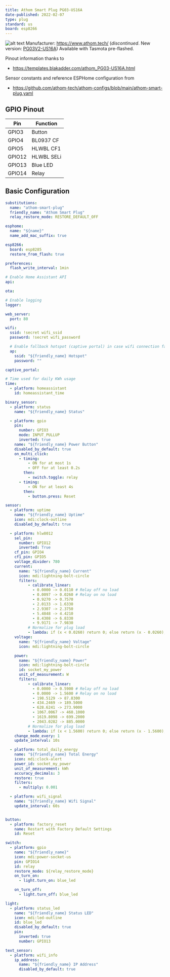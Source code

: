 ```yaml
---
title: Athom Smart Plug PG03-US16A
date-published: 2022-02-07
type: plug
standard: us
board: esp8266
---
```


![alt text](athom_PG03-US16A.webp "Athom Smart Plug PG03-US16A")
Manufacturer: <https://www.athom.tech/> (*discontinued*. New version:
[PG03V2-US16A](https://templates.blakadder.com/athom_PG03V2-US16A-TAS))
Available with Tasmota pre-flashed.

Pinout information thanks to

- <https://templates.blakadder.com/athom_PG03-US16A.html>

Sensor constants and reference ESPHome configuration from

- <https://github.com/athom-tech/athom-configs/blob/main/athom-smart-plug.yaml>

## GPIO Pinout

| Pin    | Function            |
| ------ | ------------------- |
| GPIO3  | Button              |
| GPIO4  | BL0937 CF           |
| GPIO5  | HLWBL CF1           |
| GPIO12 | HLWBL SELi          |
| GPIO13 | Blue LED            |
| GPIO14 | Relay               |

## Basic Configuration

```yaml
substitutions:
  name: "athom-smart-plug"
  friendly_name: "Athom Smart Plug"
  relay_restore_mode: RESTORE_DEFAULT_OFF

esphome:
  name: "${name}"
  name_add_mac_suffix: true

esp8266:
  board: esp8285
  restore_from_flash: true

preferences:
  flash_write_interval: 1min

# Enable Home Assistant API
api:

ota:

# Enable logging
logger:

web_server:
  port: 80

wifi:
  ssid: !secret wifi_ssid
  password: !secret wifi_password

  # Enable fallback hotspot (captive portal) in case wifi connection fails
  ap:
    ssid: "${friendly_name} Hotspot"
    password: ""

captive_portal:

# Time used for daily KWh usage
time:
  - platform: homeassistant
    id: homeassistant_time

binary_sensor:
  - platform: status
    name: "${friendly_name} Status"

  - platform: gpio
    pin:
      number: GPIO3
      mode: INPUT_PULLUP
      inverted: true
    name: "${friendly_name} Power Button"
    disabled_by_default: true
    on_multi_click:
      - timing:
          - ON for at most 1s
          - OFF for at least 0.2s
        then:
          - switch.toggle: relay
      - timing:
          - ON for at least 4s
        then:
          - button.press: Reset

sensor:
  - platform: uptime
    name: "${friendly_name} Uptime"
    icon: mdi:clock-outline
    disabled_by_default: true

  - platform: hlw8012
    sel_pin:
      number: GPIO12
      inverted: True
    cf_pin: GPIO4
    cf1_pin: GPIO5
    voltage_divider: 780
    current:
      name: "${friendly_name} Current"
      icon: mdi:lightning-bolt-circle
      filters:
          - calibrate_linear:
            - 0.0000 -> 0.0110 # Relay off no load
            - 0.0097 -> 0.0260 # Relay on no load
            - 0.9270 -> 0.7570
            - 2.0133 -> 1.6330
            - 2.9307 -> 2.3750
            - 5.4848 -> 4.4210
            - 8.4308 -> 6.8330
            - 9.9171 -> 7.9830
          # Normalize for plug load
          - lambda: if (x < 0.0260) return 0; else return (x - 0.0260);
    voltage:
      name: "${friendly_name} Voltage"
      icon: mdi:lightning-bolt-circle

    power:
      name: "${friendly_name} Power"
      icon: mdi:lightning-bolt-circle
      id: socket_my_power
      unit_of_measurement: W
      filters:
          - calibrate_linear:
            - 0.0000 -> 0.5900 # Relay off no load
            - 0.0000 -> 1.5600 # Relay on no load
            - 198.5129 -> 87.8300
            - 434.2469 -> 189.5000
            - 628.6241 -> 273.9000
            - 1067.0067 -> 460.1000
            - 1619.8098 -> 699.2000
            - 2043.0282 -> 885.0000
          # Normalize for plug load
          - lambda: if (x < 1.5600) return 0; else return (x - 1.5600);
    change_mode_every: 1
    update_interval: 10s

  - platform: total_daily_energy
    name: "${friendly_name} Total Energy"
    icon: mdi:clock-alert
    power_id: socket_my_power
    unit_of_measurement: kWh
    accuracy_decimals: 3
    restore: true
    filters:
      - multiply: 0.001

  - platform: wifi_signal
    name: "${friendly_name} Wifi Signal"
    update_interval: 60s


button:
  - platform: factory_reset
    name: Restart with Factory Default Settings
    id: Reset

switch:
  - platform: gpio
    name: "${friendly_name}"
    icon: mdi:power-socket-us
    pin: GPIO14
    id: relay
    restore_mode: ${relay_restore_mode}
    on_turn_on:
      - light.turn_on: blue_led

    on_turn_off:
      - light.turn_off: blue_led

light:
  - platform: status_led
    name: "${friendly_name} Status LED"
    icon: mdi:led-outline
    id: blue_led
    disabled_by_default: true
    pin:
      inverted: true
      number: GPIO13

text_sensor:
  - platform: wifi_info
    ip_address:
      name: "${friendly_name} IP Address"
      disabled_by_default: true
```
